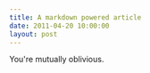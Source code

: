 ```yaml
---
title: A markdown powered article
date: 2011-04-20 10:00:00
layout: post
---
```


You're mutually oblivious.